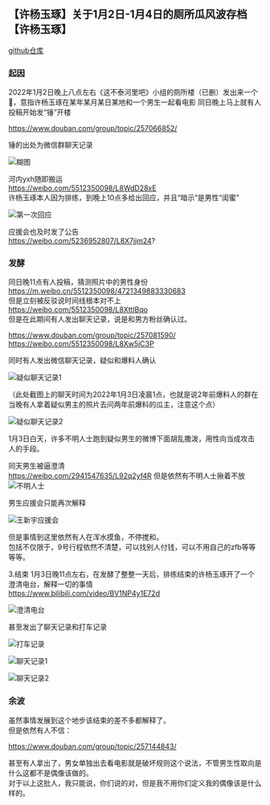 ## 【许杨玉琢】关于1月2日-1月4日的厕所瓜风波存档【许杨玉琢】
[github仓库](https://github.com/Ellisonlee/sheepdiary/tree/develop/CaseProfiles/220102-04%20%E8%B1%86%E7%93%A3%E5%8E%95%E6%89%80%E7%93%9C%E4%BA%8B%E4%BB%B6)

### 起因
2022年1月2日晚上八点左右《这不泰河里吧》小组的厕所楼（已删）发出来一个🍉，意指许杨玉琢在某年某月某日某地和一个男生一起看电影 
同日晚上马上就有人投稿开始发“锤”开楼 <br>

https://www.douban.com/group/topic/257066852/<br>

锤的出处为微信群聊天记录<br>

![糊图](https://github.com/Ellisonlee/sheepdiary/blob/develop/CaseProfiles/220102-04%20%E8%B1%86%E7%93%A3%E5%8E%95%E6%89%80%E7%93%9C%E4%BA%8B%E4%BB%B6/Pics/%E7%B3%8A%E5%9B%BE.jpg)

河内yxh随即搬运 <br>
https://weibo.com/5512350098/L8WdD28xE<br>
许杨玉琢本人因为排练，到晚上10点多给出回应，并且“暗示”是男性“闺蜜” <br>

![第一次回应](https://github.com/Ellisonlee/sheepdiary/blob/develop/CaseProfiles/220102-04%20%E8%B1%86%E7%93%A3%E5%8E%95%E6%89%80%E7%93%9C%E4%BA%8B%E4%BB%B6/Pics/%E7%AC%AC%E4%B8%80%E6%AC%A1%E5%9B%9E%E5%BA%94.jpg?raw=true)

应援会也及时发了公告<br>
https://weibo.com/5236952807/L8X7jjm24?

### 发酵 
同日晚11点有人投稿，猜测照片中的男性身份<br>
https://m.weibo.cn/5512350098/4721349883330683<br>
但是立刻被反驳说时间线根本对不上 <br>
https://weibo.com/5512350098/L8XttlBqo<br>
但是在此期间有人发出聊天记录，说是和男方粉丝确认过。<br>

https://www.douban.com/group/topic/257081590/ <br>
https://weibo.com/5512350098/L8Xw5jC3P <br>

同时有人发出微信聊天记录，疑似和爆料人确认<br>

![疑似聊天记录1](https://github.com/Ellisonlee/sheepdiary/blob/develop/CaseProfiles/220102-04%20%E8%B1%86%E7%93%A3%E5%8E%95%E6%89%80%E7%93%9C%E4%BA%8B%E4%BB%B6/Pics/%E7%96%91%E4%BC%BC%E8%81%8A%E5%A4%A9%E8%AE%B0%E5%BD%951.jpeg?raw=true)

（此处截图上的聊天时间为2022年1月3日凌晨1点，也就是说2年前爆料人的群在当晚有人拿着疑似男主的照片去问两年前爆料的瓜主，注意这个点）<br>

![疑似聊天记录2](https://github.com/Ellisonlee/sheepdiary/blob/develop/CaseProfiles/220102-04%20%E8%B1%86%E7%93%A3%E5%8E%95%E6%89%80%E7%93%9C%E4%BA%8B%E4%BB%B6/Pics/%E7%96%91%E4%BC%BC%E8%81%8A%E5%A4%A9%E8%AE%B0%E5%BD%952.jpg)

1月3日白天，许多不明人士跑到疑似男生的微博下面胡乱撒泼，用性向当成攻击人的手段。 <br>


同天男生被逼澄清 <br>
https://weibo.com/2941547635/L92q2yf4R
但是依然有不明人士揪着不放 <br>
![不明人士](https://github.com/Ellisonlee/sheepdiary/blob/develop/CaseProfiles/220102-04%20%E8%B1%86%E7%93%A3%E5%8E%95%E6%89%80%E7%93%9C%E4%BA%8B%E4%BB%B6/Pics/%E4%B8%8D%E6%98%8E%E4%BA%BA%E5%A3%AB.png)

男生应援会只能再次解释 <br>

![王新宇应援会](https://github.com/Ellisonlee/sheepdiary/blob/develop/CaseProfiles/220102-04%20%E8%B1%86%E7%93%A3%E5%8E%95%E6%89%80%E7%93%9C%E4%BA%8B%E4%BB%B6/Pics/%E7%8E%8B%E6%96%B0%E5%AE%87yyh%E6%BE%84%E6%B8%85.jpeg)

但是事情到这里依然有人在浑水摸鱼，不停搅和。 <br>
包括不仅限于，9号行程依然不清楚，可以找别人付钱，可以不用自己的zfb等等等等。<br>

3.结束 
1月3日晚11点左右，在发酵了整整一天后，排练结束的许杨玉琢开了一个澄清电台，解释一切的事情 <br>
https://www.bilibili.com/video/BV1NP4y1E72d

![澄清电台](https://github.com/Ellisonlee/sheepdiary/blob/develop/CaseProfiles/220102-04%20%E8%B1%86%E7%93%A3%E5%8E%95%E6%89%80%E7%93%9C%E4%BA%8B%E4%BB%B6/Pics/%E6%BE%84%E6%B8%85%E6%96%87%E5%AD%97%E7%89%88.jpeg)<br>

甚至发出了聊天记录和打车记录<br>

![打车记录](https://github.com/Ellisonlee/sheepdiary/blob/develop/CaseProfiles/220102-04%20%E8%B1%86%E7%93%A3%E5%8E%95%E6%89%80%E7%93%9C%E4%BA%8B%E4%BB%B6/Pics/%E6%89%93%E8%BD%A6%E8%AE%B0%E5%BD%95.jpeg)<br>

![聊天记录1](https://github.com/Ellisonlee/sheepdiary/blob/develop/CaseProfiles/220102-04%20%E8%B1%86%E7%93%A3%E5%8E%95%E6%89%80%E7%93%9C%E4%BA%8B%E4%BB%B6/Pics/%E6%BE%84%E6%B8%85%E8%81%8A%E5%A4%A9%E8%AE%B0%E5%BD%951.jpeg)<br>

![聊天记录2](https://github.com/Ellisonlee/sheepdiary/blob/develop/CaseProfiles/220102-04%20%E8%B1%86%E7%93%A3%E5%8E%95%E6%89%80%E7%93%9C%E4%BA%8B%E4%BB%B6/Pics/%E6%BE%84%E6%B8%85%E8%81%8A%E5%A4%A9%E8%AE%B0%E5%BD%952.jpeg)<br>

### 余波 
虽然事情发展到这个地步该结束的差不多都解释了。<br>
但是依然有人不信： <br>

https://www.douban.com/group/topic/257144843/

甚至有人拿出了，男女单独出去看电影就是破坏规则这个说法，不管男生性取向是什么这都不是偶像该做的。<br>
对于以上这批人，我只能说，你们说的对，但是我不用你们定义我的偶像该是什么样的。 <br>


